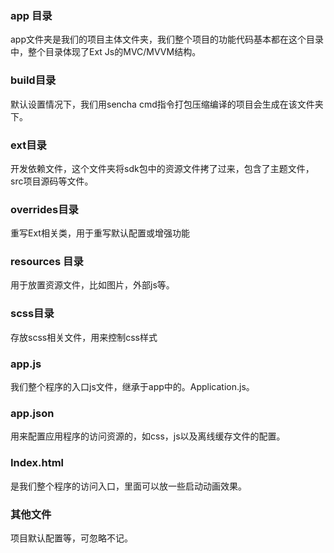 ### app 目录
app文件夹是我们的项目主体文件夹，我们整个项目的功能代码基本都在这个目录中，整个目录体现了Ext Js的MVC/MVVM结构。
### build目录
默认设置情况下，我们用sencha cmd指令打包压缩编译的项目会生成在该文件夹下。
### ext目录
开发依赖文件，这个文件夹将sdk包中的资源文件拷了过来，包含了主题文件，src项目源码等文件。
### overrides目录
重写Ext相关类，用于重写默认配置或增强功能
### resources 目录
用于放置资源文件，比如图片，外部js等。
### scss目录
存放scss相关文件，用来控制css样式
### app.js
我们整个程序的入口js文件，继承于app中的。Application.js。
### app.json
用来配置应用程序的访问资源的，如css，js以及离线缓存文件的配置。
### Index.html
是我们整个程序的访问入口，里面可以放一些启动动画效果。
### 其他文件
项目默认配置等，可忽略不记。

